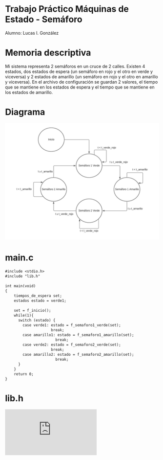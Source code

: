 # Trabajo Práctico Máquinas de Estado - Semáforo
Alumno: Lucas I. González

# Memoria descriptiva
Mi sistema representa 2 semáforos en un cruce de 2 calles. Existen 4 estados, dos estados de espera (un semáforo en rojo y el otro en verde y viceversa) y 2 estados de amarillo (un semáforo en rojo y el otro en amarillo y viceversa). En el archivo de configuración se guardan 2 valores, el tiempo que se mantiene en los estados de espera y el tiempo que se mantiene en los estados de amarillo.
# Diagrama
![](https://github.com/lucasigna/TrabajoPracticoMaquinasDeEstado-Semaforo/blob/master/Recursos/Diagrama.jpeg)
# main.c
```
#include <stdio.h>
#include "lib.h"

int main(void)
{
    tiempos_de_espera set;
    estados estado = verde1;

    set = f_inicio();
    while(1){
      switch (estado) {
        case verde1: estado = f_semaforo1_verde(set);
                     break;
        case amarillo1: estado = f_semaforo1_amarillo(set);
                       break;
        case verde2: estado = f_semaforo2_verde(set);
                     break;
        case amarillo2: estado = f_semaforo2_amarillo(set);
                       break;
      }
    }
    return 0;
}
```
# lib.h
![](https://github.com/lucasigna/TrabajoPracticoMaquinasDeEstado-Semaforo/blob/master/Código/lib/lib.h)

